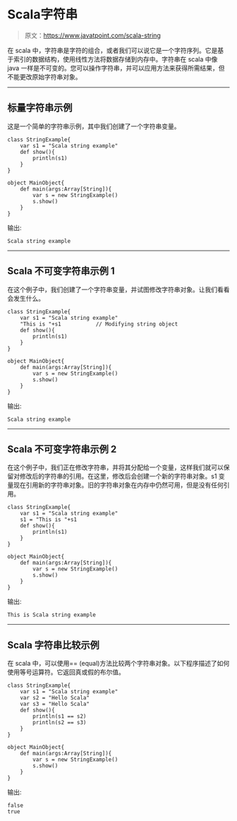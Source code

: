 # Scala字符串

> 原文：<https://www.javatpoint.com/scala-string>

在 scala 中，字符串是字符的组合，或者我们可以说它是一个字符序列。它是基于索引的数据结构，使用线性方法将数据存储到内存中。字符串在 scala 中像 java 一样是不可变的。您可以操作字符串，并可以应用方法来获得所需结果，但不能更改原始字符串对象。

* * *

## 标量字符串示例

这是一个简单的字符串示例，其中我们创建了一个字符串变量。

```
class StringExample{
    var s1 = "Scala string example"
    def show(){
        println(s1)
    }
}

object MainObject{
    def main(args:Array[String]){
        var s = new StringExample()
        s.show()
    }
}

```

输出:

```
Scala string example

```

* * *

## Scala 不可变字符串示例 1

在这个例子中，我们创建了一个字符串变量，并试图修改字符串对象。让我们看看会发生什么。

```
class StringExample{
    var s1 = "Scala string example"
    "This is "+s1        	// Modifying string object
    def show(){
        println(s1)			
    }
}

object MainObject{
    def main(args:Array[String]){
        var s = new StringExample()
        s.show()
    }
}

```

输出:

```
Scala string example

```

* * *

## Scala 不可变字符串示例 2

在这个例子中，我们正在修改字符串，并将其分配给一个变量，这样我们就可以保留对修改后的字符串的引用。在这里，修改后会创建一个新的字符串对象。s1 变量现在引用新的字符串对象。旧的字符串对象在内存中仍然可用，但是没有任何引用。

```
class StringExample{
    var s1 = "Scala string example"
    s1 = "This is "+s1        
    def show(){
        println(s1)
    }
}

object MainObject{
    def main(args:Array[String]){
        var s = new StringExample()
        s.show()
    }
}

```

输出:

```
This is Scala string example 

```

* * *

## Scala 字符串比较示例

在 scala 中，可以使用== (equal)方法比较两个字符串对象。以下程序描述了如何使用等号运算符。它返回真或假的布尔值。

```
class StringExample{
    var s1 = "Scala string example"
    var s2 = "Hello Scala"
    var s3 = "Hello Scala"
    def show(){
        println(s1 == s2)
        println(s2 == s3)
    }
}

object MainObject{
    def main(args:Array[String]){
        var s = new StringExample()
        s.show()
    }
}

```

输出:

```
false
true

```